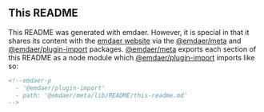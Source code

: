 ## This README

This README was generated with emdaer. However, it is special in that it shares its content with the [emdaer website](emdaer.netlify.com) via the [@emdaer/meta](https://www.npmjs.com/package/@emdaer/meta) and [@emdaer/plugin-import](https://www.npmjs.com/package/@emdaer/plugin-import) packages. [@emdaer/meta](https://www.npmjs.com/package/@emdaer/meta) exports each section of this README as a node module which  [@emdaer/plugin-import](https://www.npmjs.com/package/@emdaer/plugin-import) imports like so:

<!-- prettier-ignore-start -->
```md
<!--emdaer-p
  - '@emdaer/plugin-import'
  - path: '@emdaer/meta/lib/README/this-readme.md'
-->
```
<!-- prettier-ignore-end -->
